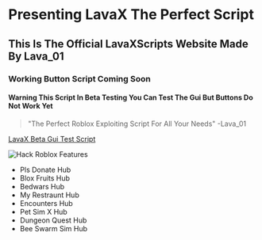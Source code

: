 # Presenting LavaX The Perfect Script
## This Is The Official LavaXScripts Website Made By Lava_01
### Working Button Script Coming Soon
#### Warning This Script In Beta Testing You Can Test The Gui But Buttons Do Not Work Yet
> "The Perfect Roblox Exploiting Script For All Your Needs" -Lava_01


[LavaX Beta Gui Test Script](https://raw.githubusercontent.com/LavaXScripts/LavaXPrivate/main/LavaXPrivate)

![Hack Roblox](https://nortonsafe.search.ask.com/search?q=roblox+hacking+photo&page=1&ctype=pictures&doi=2019-04-04&o=APN12178&p2=%5EEQ%5Efd00us%5E&ueid=6d2fc958-dc2f-4b72-949a-d78ebab8a2bb)
Features
+ Pls Donate Hub
+ Blox Fruits Hub
+ Bedwars Hub
+ My Restraunt Hub
+ Encounters Hub
+ Pet Sim X Hub
+ Dungeon Quest Hub
+ Bee Swarm Sim Hub
